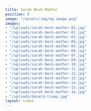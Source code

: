 ```yaml
---
title: Sarah Beck Mather
position: 0
image: "/assets/img/og-image.png"
images:
- "/uploads/sarah-beck-mather-02.jpg"
- "/uploads/sarah-beck-mather-01.jpg"
- "/uploads/sarah-beck-mather-03.jpg"
- "/uploads/sarah-beck-mather-04.jpg"
- "/uploads/sarah-beck-mather-05.jpg"
- "/uploads/sarah-beck-mather-06.jpg"
- "/uploads/sarah-beck-mather-07.jpg"
- "/uploads/sarah-beck-mather-09.jpg"
- "/uploads/sarah-beck-mather-10.jpg"
- "/uploads/sarah-beck-mather-11.jpg"
- "/uploads/sarah-beck-mather-12.jpg"
- "/uploads/sarah-beck-mather-13.jpg"
- "/uploads/sarah-beck-mather-14.jpg"
- "/uploads/sarah-beck-mather-15.jpg"
- "/uploads/sarah-beck-mather-16.jpg"
- "/uploads/donald-trump.jpg"
layout: index
---
```


